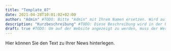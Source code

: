 ```yaml
---
title: "Template_07"
date: 2021-04-28T10:01:02+02:00
author: "Admin" #TODO: Bitte "Admin" mit Ihrem Namen ersetzen. Wird auf der Website nicht angezeigt!
description: "Kurzbeschreibung" #TODO: Diese Beschreibung wird in der Übersicht aller News angezeigt.
draft: true #TODO: Um auf der Website angezeigt zu werden, muss der Wert auf "false" gesetzt werden.
---
```


Hier können Sie den Text zu Ihrer News hinterlegen.
